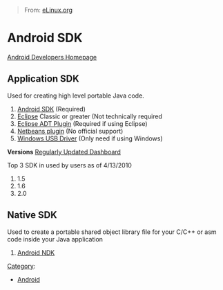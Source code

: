 > From: [eLinux.org](http://eLinux.org/Android_SDK "http://eLinux.org/Android_SDK")


# Android SDK



[Android Developers Homepage](http://developer.android.com/index.html)

## Application SDK

Used for creating high level portable Java code.

1.  [Android SDK](http://developer.android.com/sdk/index.html)
    (Required)
2.  [Eclipse](http://www.eclipse.org/downloads/) Classic or greater (Not
    technically required
3.  [Eclipse ADT
    Plugin](http://developer.android.com/sdk/eclipse-adt.html) (Required
    if using Eclipse)
4.  [Netbeans plugin](http://kenai.com/projects/nbandroid/) (No official
    support)
5.  [Windows USB Driver](http://developer.android.com/sdk/win-usb.html)
    (Only need if using Windows)

**Versions** [Regularly Updated
Dashboard](http://developer.android.com/resources/dashboard/platform-versions.html)

Top 3 SDK in used by users as of 4/13/2010

1.  1.5
2.  1.6
3.  2.0

## Native SDK

Used to create a portable shared object library file for your C/C++ or
asm code inside your Java application

1.  [Android NDK](http://developer.android.com/sdk/ndk/index.html)


[Category](http://eLinux.org/Special:Categories "Special:Categories"):

-   [Android](http://eLinux.org/Category:Android "Category:Android")

